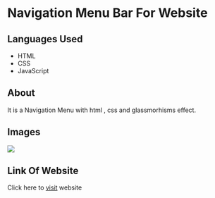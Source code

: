 <h1>Navigation Menu Bar For Website</h1>
<h2>Languages Used</h2>
<ul>
  <li>HTML</li>
  <li>CSS</li>
  <li>JavaScript</li>
</ul>
<h2>About</h2>
<p>It is a Navigation Menu with html , css and glassmorhisms effect.</p>
<h2>Images</h2>
<img src="./images/Screenshot(489).png" />
<h2>Link Of Website</h2>
<p>Click here to <a href="">visit</a> website</p>
